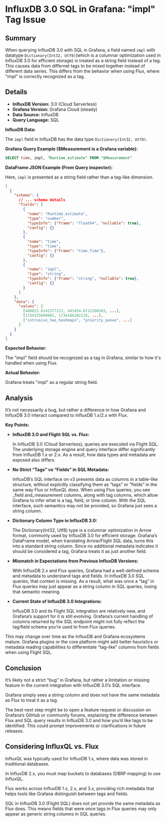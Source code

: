 # InfluxDB 3.0 SQL in Grafana: "impl" Tag Issue

## Summary

When querying InfluxDB 3.0 with SQL in Grafana, a field named `impl` with
datatype `Dictionary(Int32, Utf8)`(which is a columnar optimization used in
InfluxDB 3.0 for efficient storage) is treated as a string field instead of a
tag. This causes data from differnet tags to be mixed together instead of
different data series. This differs from the behavior when using Flux, where
"impl" is correctly recognized as a tag.

## Details

- **InfluxDB Version:** 3.0 (Cloud Serverless)
- **Grafana Version:** Grafana Cloud (steady)
- **Data Source:** InfluxDB
- **Query Language:** SQL

**InfluxDB Data:**

The `impl` field in InfluxDB has the data type `Dictionary(Int32, Utf8)`.

**Grafana Query Example ($Measurement is a Grafana variable):**

```sql
SELECT time, impl, "Runtime_estimate" FROM "$Measurement"
```

**DataFrame JSON Example (From Query inspector):**

Here, `impl` is presented as a string field rather than a tag-like dimension.

```json
[
  {
    "schema": {
      // ... schema details
      "fields": [
        {
          "name": "Runtime_estimate",
          "type": "number",
          "typeInfo": {"frame": "float64", "nullable": true},
          "config": {}
        },
        {
          "name": "time",
          "type": "time",
          "typeInfo": {"frame": "time.Time"},
          "config": {}
        },
        {
          "name": "impl",
          "type": "string",
          "typeInfo": {"frame": "string", "nullable": true},
          "config": {}
        }
      ]
    },
    "data": {
      "values": [
        [440013.6142377223, 441454.6712280183, ...],
        [1734155609961, 1734164102116, ...],
        ["intrusive_two_hashmaps", "priority_queue", ...]
      ]
    }
  }
]
```

**Expected Behavior:**

The "impl" field should be recognized as a tag in Grafana, similar to how it's
handled when using Flux.

**Actual Behavior:**

Grafana treats "impl" as a regular string field.

## Analysis

It’s not necessarily a bug, but rather a difference in how Grafana and InfluxDB
3.0 interact compared to InfluxDB 1.x/2.x with Flux.

**Key Points:**

- **InfluxDB 3.0 and Flight SQL vs. Flux:**

  In InfluxDB 3.0 (Cloud Serverless), queries are executed via Flight SQL. The
  underlying storage engine and query interface differ significantly from
  InfluxDB 1.x or 2.x. As a result, how data types and metadata are exposed also
  differs.

- **No Strict “Tags” vs “Fields” in SQL Metadata:**

  InfluxDB’s SQL interface on v3 presents data as columns in a table-like
  structure, without explicitly classifying them as “tags” or “fields” in the
  same way Flux or InfluxQL does. When using Flux queries, you see \_field
  and_measurement columns, along with tag columns, which allow Grafana to infer
  what is a tag, field, or time column. With the SQL interface, such semantics
  may not be provided, so Grafana just sees a string column.

- **Dictionary Column Type in InfluxDB 3.0:**

  The Dictionary(Int32, Utf8) type is a columnar optimization in Arrow format,
  commonly used by InfluxDB 3.0 for efficient storage. Grafana’s DataFrame
  model, when translating Arrow/Flight SQL data, turns this into a standard
  string column. Since no additional metadata indicates it should be considered
  a tag, Grafana treats it as just another field.

- **Mismatch in Expectations from Previous InfluxDB Versions:**

  With InfluxDB 2.x and Flux queries, Grafana had a well-defined schema and
  metadata to understand tags and fields. In InfluxDB 3.0 SQL queries, that
  context is missing. As a result, what was once a “tag” in Flux queries may
  just appear as a string column in SQL queries, losing that semantic meaning.

- **Current State of InfluxDB 3.0 Integrations:**

  InfluxDB 3.0 and its Flight SQL integration are relatively new, and Grafana’s
  support for it is still evolving. Grafana’s current handling of columns
  returned by the SQL endpoint might not fully reflect the tag/field schema
  you’re used to from Flux queries.

This may change over time as the InfluxDB and Grafana ecosystems mature. Grafana
plugins or the core platform might add better heuristics or metadata reading
capabilities to differentiate “tag-like” columns from fields when using Flight
SQL.

## Conclusion

It’s likely not a strict “bug” in Grafana, but rather a limitation or missing
feature in the current integration with InfluxDB 3.0’s SQL interface.

Grafana simply sees a string column and does not have the same metadata as Flux
to treat it as a tag.

The best next step might be to open a feature request or discussion on Grafana’s
GitHub or community forums, explaining the difference between Flux and SQL query
results in InfluxDB 3.0 and how you’d like tags to be identified. This could
prompt improvements or clarifications in future releases.

## Considering InfluxQL vs. Flux

InfluxQL was typically used for InfluxDB 1.x, where data was stored in
traditional databases.

In InfluxDB 2.x, you must map buckets to databases (DBRP mapping) to use
InfluxQL.

Flux works across InfluxDB 1.x, 2.x, and 3.x, providing rich metadata that helps
tools like Grafana distinguish between tags and fields.

SQL in InfluxDB 3.0 (Flight SQL) does not yet provide the same metadata as Flux
does. This means fields that were once tags in Flux queries may only appear as
generic string columns in SQL queries.
